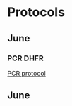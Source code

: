 # Protocols

## June 

### PCR DHFR
[PCR protocol](https://github.com/idec2021/UOregon/blob/main/docs/documentation/PCR%20protocol)

## June 
